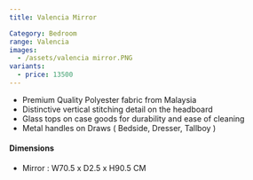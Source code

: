 ```yaml
---
title: Valencia Mirror

Category: Bedroom
range: Valencia
images:
  - /assets/valencia mirror.PNG
variants:
  - price: 13500
---
```

* Premium Quality Polyester fabric from Malaysia
* Distinctive vertical stitching detail on the headboard
* Glass tops on case goods for durability and ease of cleaning
* Metal handles on Draws ( Bedside, Dresser, Tallboy )


#### Dimensions
* Mirror : W70.5 x D2.5 x H90.5 CM
